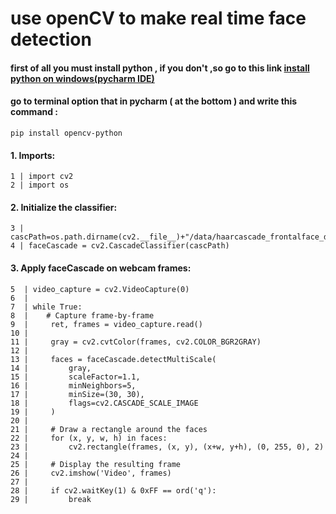 # use openCV to make real time face detection


#### first of all you must install python , if you don't ,so go to this link [install python on windows(pycharm IDE)](https://www.guru99.com/how-to-install-python.html)

#### go to terminal option  that in pycharm ( at the bottom ) and write this command : 
 
 ```
 pip install opencv-python
 ```



#### 1. Imports:

```
1 | import cv2
2 | import os
```


#### 2. Initialize the classifier:

```
3 | cascPath=os.path.dirname(cv2.__file__)+"/data/haarcascade_frontalface_default.xml"
4 | faceCascade = cv2.CascadeClassifier(cascPath)
```
#### 3. Apply faceCascade on webcam frames:

```
5  | video_capture = cv2.VideoCapture(0)
6  | 
7  | while True:
8  |    # Capture frame-by-frame
9  |     ret, frames = video_capture.read()
10 | 
11 |     gray = cv2.cvtColor(frames, cv2.COLOR_BGR2GRAY)
12 |
13 |     faces = faceCascade.detectMultiScale(
14 |         gray,
15 |         scaleFactor=1.1,
16 |         minNeighbors=5,
17 |         minSize=(30, 30),
18 |         flags=cv2.CASCADE_SCALE_IMAGE
19 |     )
20 |
21 |     # Draw a rectangle around the faces
22 |     for (x, y, w, h) in faces:
23 |         cv2.rectangle(frames, (x, y), (x+w, y+h), (0, 255, 0), 2)
24 |
25 |     # Display the resulting frame
26 |     cv2.imshow('Video', frames)
27 |
28 |     if cv2.waitKey(1) & 0xFF == ord('q'):
29 |         break
```
